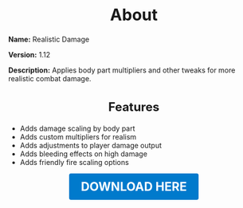 <h1 style="text-align:center; font-size:2rem; font-weight:bold;">About</h1>

**Name:**
Realistic Damage

**Version:**
1.12

**Description:**
Applies body part multipliers and other tweaks for more realistic combat damage.

<h2 style="text-align:center; font-size:1.5rem; font-weight:bold;">Features</h2>

- Adds damage scaling by body part
- Adds custom multipliers for realism
- Adds adjustments to player damage output
- Adds bleeding effects on high damage
- Adds friendly fire scaling options





<p align="center"><a href="https://github.com/LiliaFramework/Modules/raw/refs/heads/gh-pages/realisticdamage.zip" style="display:inline-block;padding:12px 24px;font-size:1.5rem;font-weight:bold;text-decoration:none;color:#fff;background-color:var(--md-primary-fg-color,#007acc);border-radius:4px;">DOWNLOAD HERE</a></p>